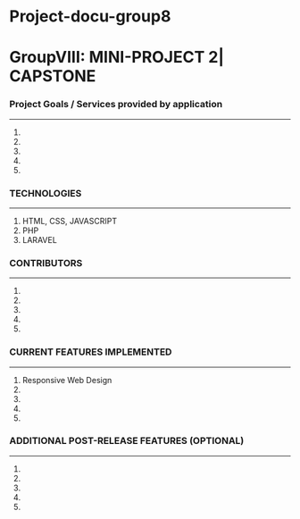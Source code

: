 # Project-docu-group8
# GroupVIII: MINI-PROJECT 2| CAPSTONE
### Project Goals / Services provided by application
---
1.
2.
3.
4.
5.
### TECHNOLOGIES
---
1. HTML, CSS, JAVASCRIPT
2. PHP
3. LARAVEL

### CONTRIBUTORS
---
1. 
2. 
3. 
4.
5.

### CURRENT FEATURES IMPLEMENTED
---
1. Responsive Web Design
2.
3.
4.
5.
### ADDITIONAL POST-RELEASE FEATURES (OPTIONAL)
---
1. 
2. 
3. 
4.
5.


